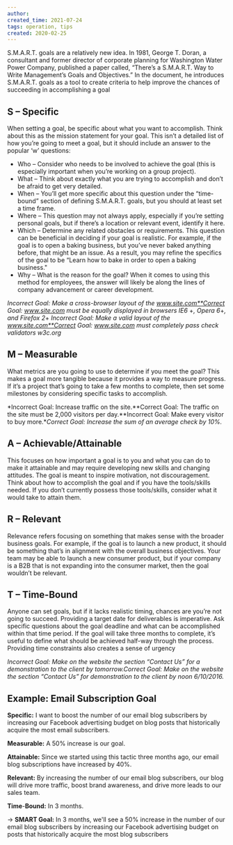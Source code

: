 ```yaml
---
author: 
created_time: 2021-07-24
tags: operation, tips
created: 2020-02-25
---
```


S.M.A.R.T. goals are a relatively new idea. In 1981, George T. Doran, a consultant and former director of corporate planning for Washington Water Power Company, published a paper called, “There’s a S.M.A.R.T. Way to Write Management’s Goals and Objectives.” In the document, he introduces S.M.A.R.T. goals as a tool to create criteria to help improve the chances of succeeding in accomplishing a goal

## S – Specific

When setting a goal, be specific about what you want to accomplish. Think about this as the mission statement for your goal. This isn’t a detailed list of how you’re going to meet a goal, but it should include an answer to the popular ‘w’ questions:

* Who – Consider who needs to be involved to achieve the goal (this is especially important when you’re working on a group project).
* What – Think about exactly what you are trying to accomplish and don’t be afraid to get very detailed.
* When – You’ll get more specific about this question under the “time-bound” section of defining S.M.A.R.T. goals, but you should at least set a time frame.
* Where – This question may not always apply, especially if you’re setting personal goals, but if there’s a location or relevant event, identify it here.
* Which – Determine any related obstacles or requirements. This question can be beneficial in deciding if your goal is realistic. For example, if the goal is to open a baking business, but you’ve never baked anything before, that might be an issue. As a result, you may refine the specifics of the goal to be “Learn how to bake in order to open a baking business."
* Why – What is the reason for the goal? When it comes to using this method for employees, the answer will likely be along the lines of company advancement or career development.

*Incorrect Goal: Make a cross*-*browser layout of the www.site.com**Correct Goal: www.site.com must be equally displayed in browsers IE6* +*, Opera 6*+*, and Firefox 2*+
*Incorrect Goal: Make a valid layout of the www.site.com**Correct Goal: www.site.com must completely pass check validators w3c.org*

## M – Measurable

What metrics are you going to use to determine if you meet the goal? This makes a goal more tangible because it provides a way to measure progress. If it’s a project that’s going to take a few months to complete, then set some milestones by considering specific tasks to accomplish.

*Incorrect Goal: Increase traffic on the site.**Correct Goal: The traffic on the site must be 2,000 visitors per day.**Incorrect Goal: Make every visitor to buy more.**Correct Goal: Increase the sum of an average check by 10%.*

## A – Achievable/Attainable

This focuses on how important a goal is to you and what you can do to make it attainable and may require developing new skills and changing attitudes. The goal is meant to inspire motivation, not discouragement. Think about how to accomplish the goal and if you have the tools/skills needed. If you don’t currently possess those tools/skills, consider what it would take to attain them.

## R – Relevant

Relevance refers focusing on something that makes sense with the broader business goals. For example, if the goal is to launch a new product, it should be something that’s in alignment with the overall business objectives. Your team may be able to launch a new consumer product, but if your company is a B2B that is not expanding into the consumer market, then the goal wouldn’t be relevant.

## T – Time-Bound

Anyone can set goals, but if it lacks realistic timing, chances are you’re not going to succeed. Providing a target date for deliverables is imperative. Ask specific questions about the goal deadline and what can be accomplished within that time period. If the goal will take three months to complete, it’s useful to define what should be achieved half-way through the process. Providing time constraints also creates a sense of urgency

*Incorrect Goal: Make on the website the section “Contact Us” for a demonstration to the client by tomorrow.Correct Goal: Make on the website the section “Contact Us” for demonstration to the client by noon 6/10/2016.*

## Example: Email Subscription Goal

**Specific:** I want to boost the number of our email blog subscribers by increasing our Facebook advertising budget on blog posts that historically acquire the most email subscribers.

**Measurable:** A 50% increase is our goal.

**Attainable:** Since we started using this tactic three months ago, our email blog subscriptions have increased by 40%.

**Relevant:** By increasing the number of our email blog subscribers, our blog will drive more traffic, boost brand awareness, and drive more leads to our sales team.

**Time**-**Bound:** In 3 months.

→ **SMART Goal:** In 3 months, we'll see a 50% increase in the number of our email blog subscribers by increasing our Facebook advertising budget on posts that historically acquire the most blog subscribers
